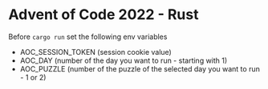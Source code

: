 # Advent of Code 2022 - Rust

Before `cargo run` set the following env variables

- AOC_SESSION_TOKEN (session cookie value)
- AOC_DAY (number of the day you want to run - starting with 1)
- AOC_PUZZLE (number of the puzzle of the selected day you want to run - 1 or 2)